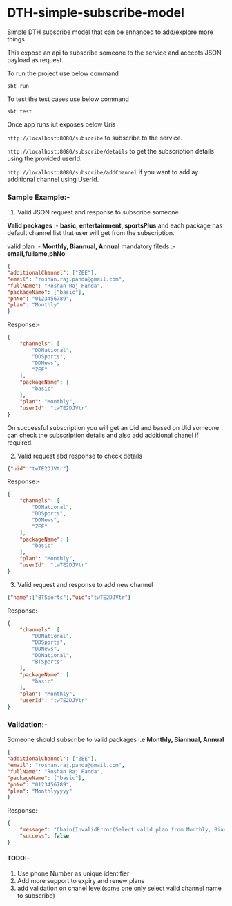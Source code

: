 # DTH-simple-subscribe-model
Simple DTH subscribe model that can be enhanced to add/explore more things

This expose an api to subscribe someone to the service and accepts JSON payload as request.

To run the project use below command

``sbt run``

To test the test cases use below command

``sbt test``

Once app runs iut exposes below Uris

``http://localhost:8080/subscribe`` to subscribe to the service.

``http://localhost:8080/subscribe/details`` to get the subscription details using  the provided userId.

``http://localhost:8080/subscribe/addChannel`` if you want to add ay additional channel using UserId.

### Sample Example:-
1. Valid JSON request and response to subscribe someone.

**Valid packages** :- **basic, entertainment, sportsPlus** and each package has default
channel list that user will get from the subscription.

valid plan :- **Monthly, Biannual, Annual** 
mandatory fileds :- **email,fullame,phNo**

```json
{
"additionalChannel": ["ZEE"],
"email": "roshan.raj.panda@gmail.com",
"fullName": "Roshan Raj Panda",
"packageName": ["basic"],
"phNo": "0123456789",
"plan": "Monthly"
}
```

Response:-
```json
{
    "channels": [
        "DDNational",
        "DDSports",
        "DDNews",
        "ZEE"
    ],
    "packageName": [
        "basic"
    ],
    "plan": "Monthly",
    "userId": "twTE2DJVtr"
}
```
On successful subscription you will get an Uid and based on Uid 
someone can check the subscription details and also add additional chanel if required.

2. Valid request abd response to check details

```json
{"uid":"twTE2DJVtr"}
```

Response:-
```json
{
    "channels": [
        "DDNational",
        "DDSports",
        "DDNews",
        "ZEE"
    ],
    "packageName": [
        "basic"
    ],
    "plan": "Monthly",
    "userId": "twTE2DJVtr"
}
```
3. Valid request and response to add new channel

```json
{"name":["BTSports"],"uid":"twTE2DJVtr"}
```
Response:-

```json
{
    "channels": [
        "DDNational",
        "DDSports",
        "DDNews",
        "DDNational",
        "BTSports"
    ],
    "packageName": [
        "basic"
    ],
    "plan": "Monthly",
    "userId": "twTE2DJVtr"
}
```

### Validation:-
Someone should subscribe to valid packages i.e **Monthly, Biannual, Annual**
```json
{
"additionalChannel": ["ZEE"],
"email": "roshan.raj.panda@gmail.com",
"fullName": "Roshan Raj Panda",
"packageName": ["basic"],
"phNo": "0123456789",
"plan": "Monthlyyyyy"
}
```
Response:-
```json
{
    "message": "Chain(InvalidError(Select valid plan from Monthly, Biannual, Yearly))",
    "success": false
}
```
#### TODO:- 
1. Use phone Number as unique identifier
2. Add more support to expiry and renew plans
3. add validation on chanel level(some one only select valid channel name to subscribe)